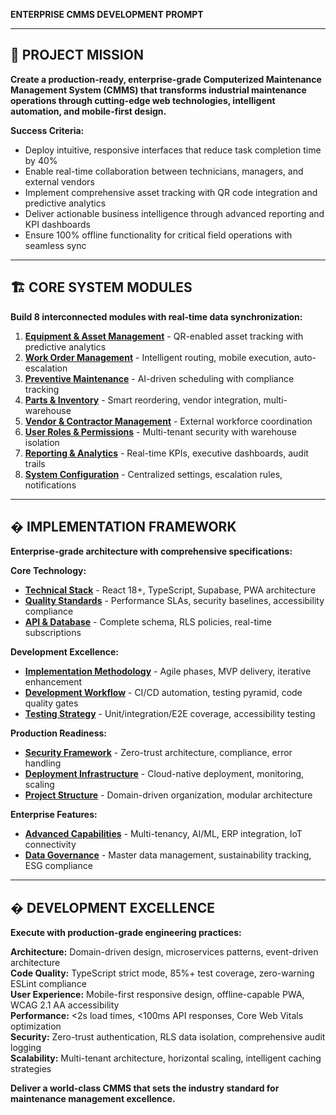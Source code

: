 **ENTERPRISE CMMS DEVELOPMENT PROMPT**

---

## 🎯 PROJECT MISSION

**Create a production-ready, enterprise-grade Computerized Maintenance Management System (CMMS) that
transforms industrial maintenance operations through cutting-edge web technologies, intelligent
automation, and mobile-first design.**

**Success Criteria:**

- Deploy intuitive, responsive interfaces that reduce task completion time by 40%
- Enable real-time collaboration between technicians, managers, and external vendors
- Implement comprehensive asset tracking with QR code integration and predictive analytics
- Deliver actionable business intelligence through advanced reporting and KPI dashboards
- Ensure 100% offline functionality for critical field operations with seamless sync

---

## 🏗️ CORE SYSTEM MODULES

**Build 8 interconnected modules with real-time data synchronization:**

1. **[Equipment & Asset Management](./EquipmentAssetModule.md)** - QR-enabled asset tracking with
   predictive analytics
2. **[Work Order Management](./WorkOrderModule.md)** - Intelligent routing, mobile execution,
   auto-escalation
3. **[Preventive Maintenance](./PreventiveMaintenanceModule.md)** - AI-driven scheduling with
   compliance tracking
4. **[Parts & Inventory](./PartsInventoryModule.md)** - Smart reordering, vendor integration,
   multi-warehouse
5. **[Vendor & Contractor Management](./VendorContractorModule.md)** - External workforce
   coordination
6. **[User Roles & Permissions](./UserRolesPermissions.md)** - Multi-tenant security with warehouse
   isolation
7. **[Reporting & Analytics](./ReportingDashboardsModule.md)** - Real-time KPIs, executive
   dashboards, audit trails
8. **[System Configuration](./SystemConfigurationModule.md)** - Centralized settings, escalation
   rules, notifications

---

## � IMPLEMENTATION FRAMEWORK

**Enterprise-grade architecture with comprehensive specifications:**

**Core Technology:**

- **[Technical Stack](./TechnicalStack.md)** - React 18+, TypeScript, Supabase, PWA architecture
- **[Quality Standards](./QualityStandards.md)** - Performance SLAs, security baselines,
  accessibility compliance
- **[API & Database](./APISpecification.md)** - Complete schema, RLS policies, real-time
  subscriptions

**Development Excellence:**

- **[Implementation Methodology](./ImplementationMethodology.md)** - Agile phases, MVP delivery,
  iterative enhancement
- **[Development Workflow](./DevelopmentWorkflow.md)** - CI/CD automation, testing pyramid, code
  quality gates
- **[Testing Strategy](./TestingStrategy.md)** - Unit/integration/E2E coverage, accessibility
  testing

**Production Readiness:**

- **[Security Framework](./SecurityErrorHandling.md)** - Zero-trust architecture, compliance, error
  handling
- **[Deployment Infrastructure](./DeploymentInfrastructure.md)** - Cloud-native deployment,
  monitoring, scaling
- **[Project Structure](./ProjectStructure.md)** - Domain-driven organization, modular architecture

**Enterprise Features:**

- **[Advanced Capabilities](./EnterpriseFeatures.md)** - Multi-tenancy, AI/ML, ERP integration, IoT
  connectivity
- **[Data Governance](./AdvancedCapabilities.md)** - Master data management, sustainability
  tracking, ESG compliance

---

## � DEVELOPMENT EXCELLENCE

**Execute with production-grade engineering practices:**

**Architecture:** Domain-driven design, microservices patterns, event-driven architecture  
**Code Quality:** TypeScript strict mode, 85%+ test coverage, zero-warning ESLint compliance  
**User Experience:** Mobile-first responsive design, offline-capable PWA, WCAG 2.1 AA
accessibility  
**Performance:** <2s load times, <100ms API responses, Core Web Vitals optimization  
**Security:** Zero-trust authentication, RLS data isolation, comprehensive audit logging  
**Scalability:** Multi-tenant architecture, horizontal scaling, intelligent caching strategies

**Deliver a world-class CMMS that sets the industry standard for maintenance management
excellence.**

